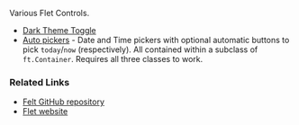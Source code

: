Various Flet Controls.

* [Dark Theme Toggle](https://github.com/Jon-Al/Flet_Extentions/blob/main/dark_theme_toggle.py)
* [Auto pickers](https://github.com/Jon-Al/Flet_Extentions/blob/main/auto_pickers) - Date and Time pickers with optional automatic buttons to pick `today`/`now` (respectively). All contained within a subclass of `ft.Container`. Requires all three classes to work.

### Related Links

* [Felt GitHub repository](https://github.com/flet-dev/flet)
* [Flet website](https://flet.dev/)

